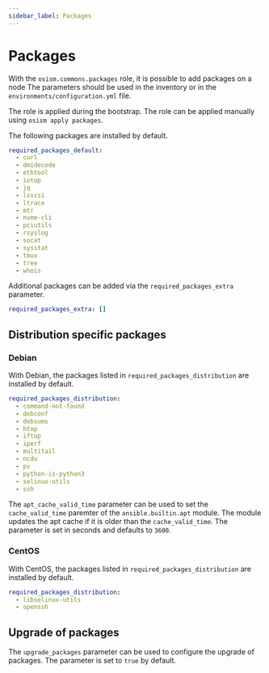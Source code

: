 ```yaml
---
sidebar_label: Packages
---
```


# Packages

With the `osism.commons.packages` role, it is possible to add packages on a node
The parameters should be used in the inventory or in the
`environments/configuration.yml` file.

The role is applied during the bootstrap. The role can be applied manually using
`osism apply packages`.

The following packages are installed by default.

```yaml
required_packages_default:
  - curl
  - dmidecode
  - ethtool
  - iotop
  - jq
  - lsscsi
  - ltrace
  - mtr
  - nvme-cli
  - pciutils
  - rsyslog
  - socat
  - sysstat
  - tmux
  - tree
  - whois
```

Additional packages can be added via the `required_packages_extra` parameter.

```yaml
required_packages_extra: []
```

## Distribution specific packages

### Debian

With Debian, the packages listed in `required_packages_distribution` are installed by default.

```yaml
required_packages_distribution:
  - command-not-found
  - debconf
  - debsums
  - htop
  - iftop
  - iperf
  - multitail
  - ncdu
  - pv
  - python-is-python3
  - selinux-utils
  - ssh
```

The `apt_cache_valid_time` parameter can be used to set the `cache_valid_time` paremter
of the `ansible.builtin.apt` module. The module updates the apt cache if it is older than
the `cache_valid_time`. The parameter is set in seconds and defaults to `3600`.

### CentOS

With CentOS, the packages listed in `required_packages_distribution` are installed by default.

```yaml
required_packages_distribution:
  - libselinux-utils
  - openssh
```

## Upgrade of packages

The `upgrade_packages` parameter can be used to configure the upgrade of packages.
The parameter is set to `true` by default.
